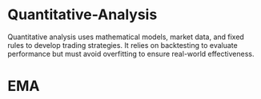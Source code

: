 # Quantitative-Analysis
Quantitative analysis uses mathematical models, market data, and fixed rules to develop trading strategies. It relies on backtesting to evaluate performance but must avoid overfitting to ensure real-world effectiveness.

# EMA
